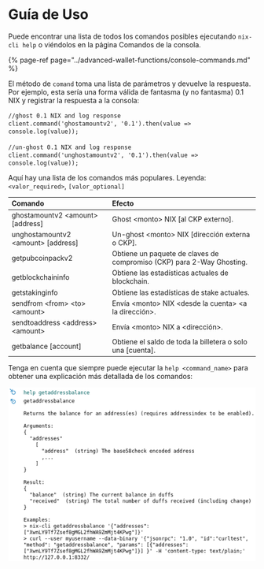 # Guía de Uso

Puede encontrar una lista de todos los comandos posibles ejecutando `nix-cli help` o viéndolos en la página Comandos de la consola.

{% page-ref page="../advanced-wallet-functions/console-commands.md" %}

El método de `comand` toma una lista de parámetros y devuelve la respuesta. Por ejemplo, esta sería una forma válida de fantasma \(y no fantasma\) 0.1 NIX y registrar la respuesta a la consola:

```text
//ghost 0.1 NIX and log response
client.command('ghostamountv2', '0.1').then(value => console.log(value)); 

//un-ghost 0.1 NIX and log response
client.command('unghostamountv2', '0.1').then(value => console.log(value)); 
```

Aquí hay una lista de los comandos más populares. Leyenda: `<valor_required>`, `[valor_optional]`

| Comando | Efecto |
| :--- | :--- |
| ghostamountv2 &lt;amount&gt; \[address\] | Ghost &lt;monto&gt; NIX \[al CKP externo\].  |
| unghostamountv2 &lt;amount&gt; \[address\] | Un-ghost &lt;monto&gt; NIX \[dirección externa o CKP\]. |
| getpubcoinpackv2 | Obtiene un paquete de claves de compromiso \(CKP\) para 2-Way Ghosting. |
| getblockchaininfo | Obtiene las estadísticas actuales de blockchain. |
| getstakinginfo | Obtiene las estadísticas de stake actuales. |
| sendfrom &lt;from&gt; &lt;to&gt; &lt;amount&gt; | Envía &lt;monto&gt; NIX &lt;desde la cuenta&gt; &lt;a la dirección&gt;. |
| sendtoaddress &lt;address&gt; &lt;amount&gt; | Envía &lt;monto&gt; NIX a &lt;dirección&gt;. |
| getbalance \[account\] | Obtiene el saldo de toda la billetera o solo una \[cuenta\]. |

Tenga en cuenta que siempre puede ejecutar la `help <command_name>` para obtener una explicación más detallada de los comandos:

![help getaddressbalance](../.gitbook/assets/help-getaddressbalance.png)

